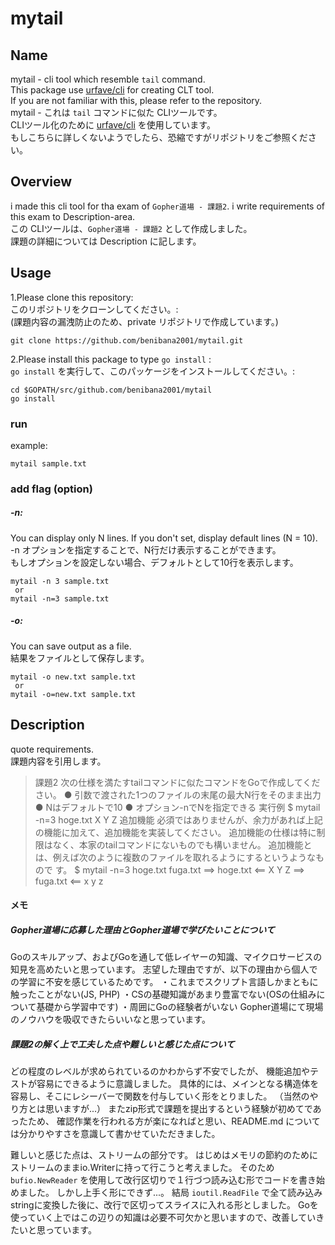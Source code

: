 mytail 
====
## Name
mytail - cli tool which resemble `tail` command.  
This package use [urfave/cli](https://github.com/urfave/cli)
for creating CLT tool.  
If you are not familiar with this, please refer to the repository.  
mytail - これは `tail` コマンドに似た CLIツールです。  
CLIツール化のために [urfave/cli](https://github.com/urfave/cli) を使用しています。  
もしこちらに詳しくないようでしたら、恐縮ですがリポジトリをご参照ください。  

## Overview
i made this cli tool for tha exam of `Gopher道場 - 課題2`.
i write requirements of this exam to Description-area.  
この CLIツールは、`Gopher道場 - 課題2` として作成しました。  
課題の詳細については Description に記します。  

## Usage
1.Please clone this repository:  
このリポジトリをクローンしてください。:  
(課題内容の漏洩防止のため、private リポジトリで作成しています。)  
```
git clone https://github.com/benibana2001/mytail.git
```
2.Please install this package to type `go install` :  
`go install` を実行して、このパッケージをインストールしてください。:  
```
cd $GOPATH/src/github.com/benibana2001/mytail
go install
```
### run
example:  
```
mytail sample.txt
```

### add flag (option)
##### -n: 
You can display only N lines.
If you don't set, display default lines (N = 10).  
-n オプションを指定することで、N行だけ表示することができます。  
もしオプションを設定しない場合、デフォルトとして10行を表示します。
```
mytail -n 3 sample.txt
 or
mytail -n=3 sample.txt
```

##### -o:
You can save output as a file.  
結果をファイルとして保存します。
```
mytail -o new.txt sample.txt
 or
mytail -o=new.txt sample.txt
```

## Description
quote requirements.  
課題内容を引用します。  

>課題2
次の仕様を満たすtailコマンドに似たコマンドをGoで作成してください。
● 引数で渡された1つのファイルの末尾の最大N行をそのまま出力
● Nはデフォルトで10
● オプション-nでNを指定できる
実行例
$ mytail -n=3 hoge.txt
X
Y
Z
追加機能
必須ではありませんが、余力があれば上記の機能に加えて、追加機能を実装してください。
追加機能の仕様は特に制限はなく、本家のtailコマンドにないものでも構いません。
追加機能とは、例えば次のように複数のファイルを取れるようにするというようなもので
す。
$ mytail -n=3 hoge.txt fuga.txt
==> hoge.txt <==
X
Y
Z
==> fuga.txt <==
x
y
z

#### メモ  
##### Gopher道場に応募した理由とGopher道場で学びたいことについて　　
Goのスキルアップ、およびGoを通して低レイヤーの知識、マイクロサービスの知見を高めたいと思っています。
志望した理由ですが、以下の理由から個人での学習に不安を感じているためです。
・これまでスクリプト言語しかまともに触ったことがない(JS, PHP)
・CSの基礎知識があまり豊富でない(OSの仕組みについて基礎から学習中です)
・周囲にGoの経験者がいない
Gopher道場にて現場のノウハウを吸収できたらいいなと思っています。

##### 課題2の解く上で工夫した点や難しいと感じた点について
どの程度のレベルが求められているのかわからず不安でしたが、
機能追加やテストが容易にできるように意識しました。
具体的には、メインとなる構造体を容易し、そこにレシーバーで関数を付与していく形をとりました。
（当然のやり方とは思いますが...）
またzip形式で課題を提出するという経験が初めてであったため、
確認作業を行われる方が楽になればと思い、README.md については分かりやすさを意識して書かせていただきました。

難しいと感じた点は、ストリームの部分です。
はじめはメモリの節約のためにストリームのままio.Writerに持って行こうと考えました。
そのため `bufio.NewReader` を使用して改行区切りで１行づつ読み込む形でコードを書き始めました。 
しかし上手く形にできず...。
結局 `ioutil.ReadFile` で全て読み込みstringに変換した後に、改行で区切ってスライスに入れる形としました。
Goを使っていく上ではこの辺りの知識は必要不可欠かと思いますので、改善していきたいと思っています。
